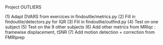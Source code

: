 Project OUTLIERS

(1) Adapt DVARS from exercices in findoutlie/metrics.py
(2) Fill in findoutlie/detectors.py for IQR
(3) Fill in findoutlie/outfind.py 
(4) Test on one subject
(5) Test on the 9 other subjects 
(6) Add other metrics from MRIqc : framewise displacement, tSNR
(7) Add motion detection + correction from FMRIprep